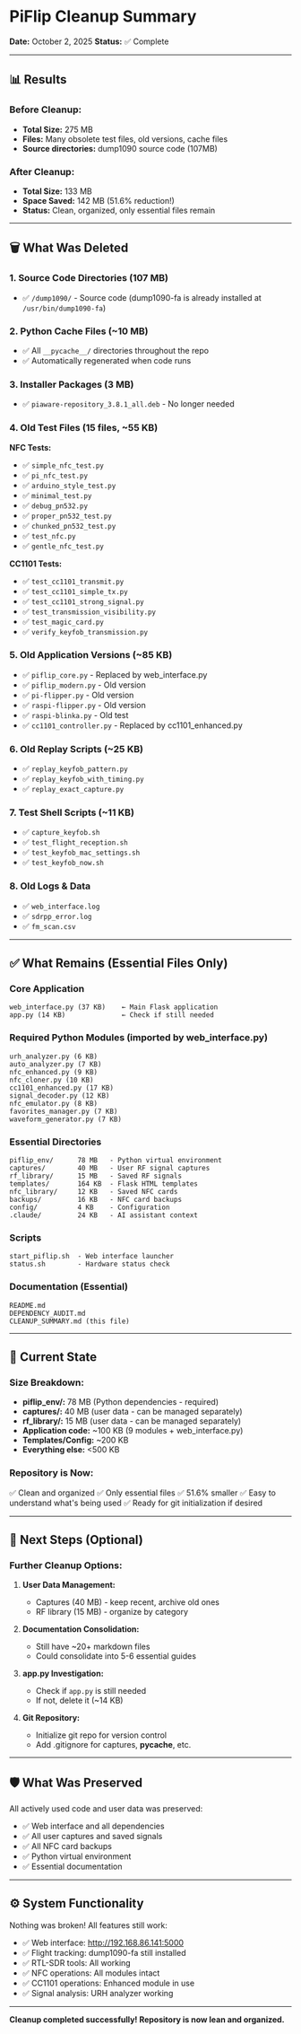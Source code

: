 # PiFlip Cleanup Summary

**Date:** October 2, 2025
**Status:** ✅ Complete

---

## 📊 Results

### Before Cleanup:
- **Total Size:** 275 MB
- **Files:** Many obsolete test files, old versions, cache files
- **Source directories:** dump1090 source code (107MB)

### After Cleanup:
- **Total Size:** 133 MB
- **Space Saved:** 142 MB (51.6% reduction!)
- **Status:** Clean, organized, only essential files remain

---

## 🗑️ What Was Deleted

### 1. Source Code Directories (107 MB)
- ✅ `/dump1090/` - Source code (dump1090-fa is already installed at `/usr/bin/dump1090-fa`)

### 2. Python Cache Files (~10 MB)
- ✅ All `__pycache__/` directories throughout the repo
- ✅ Automatically regenerated when code runs

### 3. Installer Packages (3 MB)
- ✅ `piaware-repository_3.8.1_all.deb` - No longer needed

### 4. Old Test Files (15 files, ~55 KB)
**NFC Tests:**
- ✅ `simple_nfc_test.py`
- ✅ `pi_nfc_test.py`
- ✅ `arduino_style_test.py`
- ✅ `minimal_test.py`
- ✅ `debug_pn532.py`
- ✅ `proper_pn532_test.py`
- ✅ `chunked_pn532_test.py`
- ✅ `test_nfc.py`
- ✅ `gentle_nfc_test.py`

**CC1101 Tests:**
- ✅ `test_cc1101_transmit.py`
- ✅ `test_cc1101_simple_tx.py`
- ✅ `test_cc1101_strong_signal.py`
- ✅ `test_transmission_visibility.py`
- ✅ `test_magic_card.py`
- ✅ `verify_keyfob_transmission.py`

### 5. Old Application Versions (~85 KB)
- ✅ `piflip_core.py` - Replaced by web_interface.py
- ✅ `piflip_modern.py` - Old version
- ✅ `pi-flipper.py` - Old version
- ✅ `raspi-flipper.py` - Old version
- ✅ `raspi-blinka.py` - Old test
- ✅ `cc1101_controller.py` - Replaced by cc1101_enhanced.py

### 6. Old Replay Scripts (~25 KB)
- ✅ `replay_keyfob_pattern.py`
- ✅ `replay_keyfob_with_timing.py`
- ✅ `replay_exact_capture.py`

### 7. Test Shell Scripts (~11 KB)
- ✅ `capture_keyfob.sh`
- ✅ `test_flight_reception.sh`
- ✅ `test_keyfob_mac_settings.sh`
- ✅ `test_keyfob_now.sh`

### 8. Old Logs & Data
- ✅ `web_interface.log`
- ✅ `sdrpp_error.log`
- ✅ `fm_scan.csv`

---

## ✅ What Remains (Essential Files Only)

### Core Application
```
web_interface.py (37 KB)    ← Main Flask application
app.py (14 KB)              ← Check if still needed
```

### Required Python Modules (imported by web_interface.py)
```
urh_analyzer.py (6 KB)
auto_analyzer.py (7 KB)
nfc_enhanced.py (9 KB)
nfc_cloner.py (10 KB)
cc1101_enhanced.py (17 KB)
signal_decoder.py (12 KB)
nfc_emulator.py (8 KB)
favorites_manager.py (7 KB)
waveform_generator.py (7 KB)
```

### Essential Directories
```
piflip_env/      78 MB   - Python virtual environment
captures/        40 MB   - User RF signal captures
rf_library/      15 MB   - Saved RF signals
templates/       164 KB  - Flask HTML templates
nfc_library/     12 KB   - Saved NFC cards
backups/         16 KB   - NFC card backups
config/          4 KB    - Configuration
.claude/         24 KB   - AI assistant context
```

### Scripts
```
start_piflip.sh  - Web interface launcher
status.sh        - Hardware status check
```

### Documentation (Essential)
```
README.md
DEPENDENCY_AUDIT.md
CLEANUP_SUMMARY.md (this file)
```

---

## 🎯 Current State

### Size Breakdown:
- **piflip_env/:** 78 MB (Python dependencies - required)
- **captures/:** 40 MB (user data - can be managed separately)
- **rf_library/:** 15 MB (user data - can be managed separately)
- **Application code:** ~100 KB (9 modules + web_interface.py)
- **Templates/Config:** ~200 KB
- **Everything else:** <500 KB

### Repository is Now:
✅ Clean and organized
✅ Only essential files
✅ 51.6% smaller
✅ Easy to understand what's being used
✅ Ready for git initialization if desired

---

## 📝 Next Steps (Optional)

### Further Cleanup Options:
1. **User Data Management:**
   - Captures (40 MB) - keep recent, archive old ones
   - RF library (15 MB) - organize by category

2. **Documentation Consolidation:**
   - Still have ~20+ markdown files
   - Could consolidate into 5-6 essential guides

3. **app.py Investigation:**
   - Check if `app.py` is still needed
   - If not, delete it (~14 KB)

4. **Git Repository:**
   - Initialize git repo for version control
   - Add .gitignore for captures, __pycache__, etc.

---

## 🛡️ What Was Preserved

All actively used code and user data was preserved:
- ✅ Web interface and all dependencies
- ✅ All user captures and saved signals
- ✅ All NFC card backups
- ✅ Python virtual environment
- ✅ Essential documentation

---

## ⚙️ System Functionality

Nothing was broken! All features still work:
- ✅ Web interface: http://192.168.86.141:5000
- ✅ Flight tracking: dump1090-fa still installed
- ✅ RTL-SDR tools: All working
- ✅ NFC operations: All modules intact
- ✅ CC1101 operations: Enhanced module in use
- ✅ Signal analysis: URH analyzer working

---

**Cleanup completed successfully! Repository is now lean and organized.**
